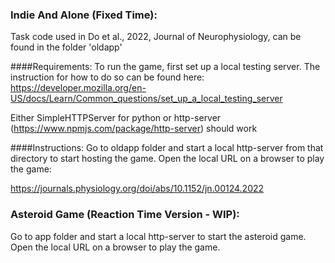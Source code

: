### Indie And Alone (Fixed Time): 
Task code used in Do et al., 2022, Journal of Neurophysiology, can be found in the folder 'oldapp'

####Requirements:
To run the game, first set up a local testing server. The instruction for how to do so can be found here:
https://developer.mozilla.org/en-US/docs/Learn/Common_questions/set_up_a_local_testing_server

Either SimpleHTTPServer for python or http-server (https://www.npmjs.com/package/http-server) should work

####Instructions:
Go to oldapp folder and start a local http-server from that directory to start hosting the game. Open the local URL on a browser to play the game:

https://journals.physiology.org/doi/abs/10.1152/jn.00124.2022

### Asteroid Game (Reaction Time Version - WIP):
Go to app folder and start a local http-server to start the asteroid game. Open the local URL on a browser to play the game.


